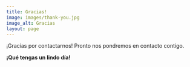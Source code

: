 ```yaml
---
title: Gracias!
image: images/thank-you.jpg
image_alt: Gracias
layout: page
---
```


¡Gracias por contactarnos! Pronto nos pondremos en contacto contigo.

**¡Qué tengas un lindo día!**
